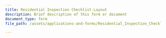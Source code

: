 ```yaml
---
title: Residential Inspection Checklist-Layout
description: Brief description of this form or document
document_type: form
file_path: /assets/applications-and-forms/Residential_Inspection_Checklist_Layout.pdf

---
```

